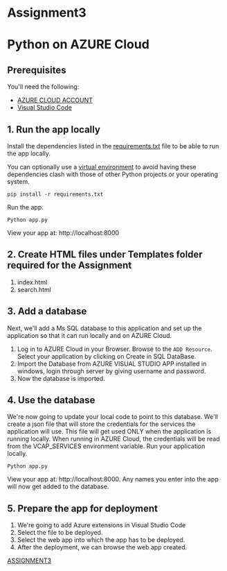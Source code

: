 # Assignment3
# Python on AZURE Cloud



## Prerequisites

You'll need the following:
* [AZURE CLOUD ACCOUNT](https://portal.azure.com/#home)
* [Visual Studio Code](https://code.visualstudio.com/download)


## 1. Run the app locally

Install the dependencies listed in the [requirements.txt](https://pip.readthedocs.io/en/stable/user_guide/#requirements-files) file to be able to run the app locally.

You can optionally use a [virtual environment](https://packaging.python.org/installing/#creating-and-using-virtual-environments) to avoid having these dependencies clash with those of other Python projects or your operating system.
  ```
pip install -r requirements.txt
  ```

Run the app.
  ```
Python app.py
  ```

 View your app at: http://localhost:8000

## 2. Create HTML files under Templates folder required for the Assignment
1. index.html
2. search.html


## 3. Add a database

Next, we'll add a Ms SQL database to this application and set up the application so that it can run locally and on AZURE Cloud.

1. Log in to AZURE Cloud in your Browser. Browse to the `ADD Resource`. Select your application by clicking on Create in SQL DataBase.
2. Import the Database from AZURE VISUAL STUDIO APP installed in windows, login through server by giving username and password.
3. Now the database is imported.

## 4. Use the database

We're now going to update your local code to point to this database. We'll create a json file that will store the credentials for the services the application will use. This file will get used ONLY when the application is running locally. When running in AZURE Cloud, the credentials will be read from the VCAP_SERVICES environment variable.
Run your application locally.
  ```
Python app.py
  ```

  View your app at: http://localhost:8000. Any names you enter into the app will now get added to the database.

## 5. Prepare the app for deployment

1. We're going to add Azure extensions in Visual Studio Code 
2. Select the file to be deployed.
3. Select the web app into which the app has to be deployed.
4. After the deployment, we can browse the web app created.

[ASSIGNMENT3](https://assignmenteq03.azurewebsites.net/)

  ```

  ```
